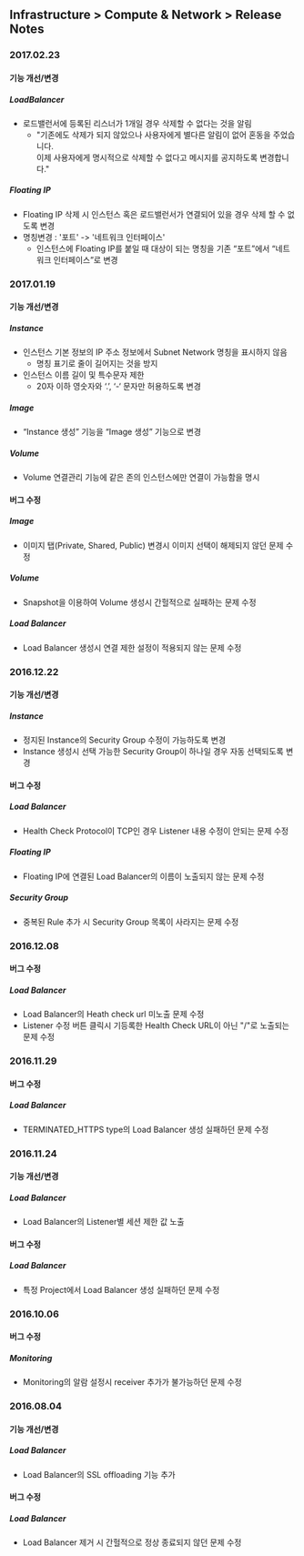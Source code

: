 ## Infrastructure > Compute & Network > Release Notes

### 2017.02.23

#### 기능 개선/변경

##### LoadBalancer

* 로드밸런서에 등록된 리스너가 1개일 경우 삭제할 수 없다는 것을 알림
    * "기존에도 삭제가 되지 않았으나 사용자에게 별다른 알림이 없어 혼동을 주었습니다.<br/>이제 사용자에게 명시적으로 삭제할 수 없다고 메시지를 공지하도록 변경합니다."

##### Floating IP

* Floating IP 삭제 시 인스턴스 혹은 로드밸런서가 연결되어 있을 경우 삭제 할 수 없도록 변경
* 명칭변경 : '포트' -> '네트워크 인터페이스'
    * 인스턴스에 Floating IP를 붙일 때 대상이 되는 명칭을 기존 “포트”에서 “네트워크 인터페이스”로 변경

### 2017.01.19

#### 기능 개선/변경

##### Instance

* 인스턴스 기본 정보의 IP 주소 정보에서 Subnet Network 명칭을 표시하지 않음
    * 명칭 표기로 줄이 길어지는 것을 방지
* 인스턴스 이름 길이 및 특수문자 제한
    * 20자 이하 영숫자와 ‘.’, ‘-‘ 문자만 허용하도록 변경

##### Image

* “Instance 생성” 기능을 “Image 생성” 기능으로 변경

##### Volume

* Volume 연결관리 기능에 같은 존의 인스턴스에만 연결이 가능함을 명시

#### 버그 수정

##### Image

* 이미지 탭(Private, Shared, Public) 변경시 이미지 선택이 해제되지 않던 문제 수정

##### Volume

* Snapshot을 이용하여 Volume 생성시 간헐적으로 실패하는 문제 수정

##### Load Balancer

* Load Balancer 생성시 연결 제한 설정이 적용되지 않는 문제 수정

### 2016.12.22

#### 기능 개선/변경

##### Instance
* 정지된 Instance의 Security Group 수정이 가능하도록 변경
* Instance 생성시 선택 가능한 Security Group이 하나일 경우 자동 선택되도록 변경

#### 버그 수정

##### Load Balancer
* Health Check Protocol이 TCP인 경우 Listener 내용 수정이 안되는 문제 수정

##### Floating IP
* Floating IP에 연결된 Load Balancer의 이름이 노출되지 않는 문제 수정

##### Security Group
* 중복된 Rule 추가 시 Security Group 목록이 사라지는 문제 수정

### 2016.12.08

#### 버그 수정

##### Load Balancer

* Load Balancer의 Heath check url 미노출 문제 수정
* Listener 수정 버튼 클릭시 기등록한 Health Check URL이 아닌 "/"로 노출되는 문제 수정

### 2016.11.29

#### 버그 수정

##### Load Balancer

* TERMINATED_HTTPS type의 Load Balancer 생성 실패하던 문제 수정

### 2016.11.24

#### 기능 개선/변경

##### Load Balancer

* Load Balancer의 Listener별 세션 제한 값 노출

#### 버그 수정 

##### Load Balancer

* 특정 Project에서 Load Balancer 생성 실패하던 문제 수정

### 2016.10.06

#### 버그 수정

##### Monitoring

*  Monitoring의 알람 설정시 receiver 추가가 불가능하던 문제 수정

### 2016.08.04

#### 기능 개선/변경

##### Load Balancer

* Load Balancer의 SSL offloading 기능 추가

#### 버그 수정

##### Load Balancer

* Load Balancer 제거 시 간헐적으로 정상 종료되지 않던 문제 수정
